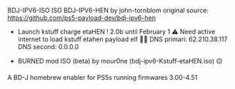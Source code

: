 BDJ-IPV6-ISO
ISO BDJ-IPV6-HEN by john-tornblom
original source: https://github.com/ps5-payload-dev/bdj-ipv6-hen

- Launch kstuff charge etaHEN ! 2.0b until February 1
⚠️ Need active internet to load kstuff etahen payload elf 🤷‍♂️
DNS primari: 62.210.38.117
DNS second: 0.0.0.0

- BURNED mod ISO (beta) by mour0ne (bdj-ipv6-Kstuff-etaHEN.iso) 🟡

A BD-J homebrew enabler for PS5s running firmwares 3.00-4.51

